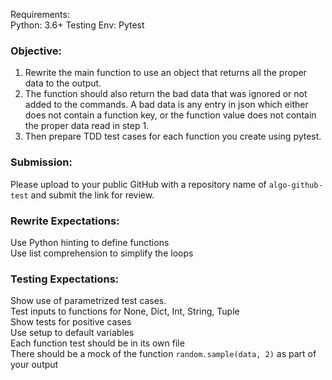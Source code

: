 Requirements:  
Python: 3.6+
Testing Env: Pytest


### Objective:  
1. Rewrite the main function to use an object that returns all the proper data to the output. 
2. The function should also return the bad data that was ignored or not added to the commands. 
A bad data is any entry in json which either does not contain a function key,
or the function value does not contain the proper data read in step 1.  
3. Then prepare TDD test cases for each function you create using pytest.  


### Submission:  
Please upload to your public GitHub with a repository name of `algo-github-test` and submit the link for review.  


### Rewrite Expectations:
Use Python hinting to define functions  
Use list comprehension to simplify the loops  


### Testing Expectations:
Show use of parametrized test cases.  
Test inputs to functions for None, Dict, Int, String, Tuple  
Show tests for positive cases  
Use setup to default variables  
Each function test should be in its own file  
There should be a mock of the function `random.sample(data, 2)` as part of your output  